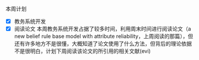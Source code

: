 本周计划
- [X] 教务系统开发
- [X] 阅读论文
本周教务系统开发占据了较多时间，利用周末时间进行阅读论文（a new belief rule base model with attribute reliability，上周阅读的那篇），但还有许多地方不是很懂，大概知道了论文使用了什么方法，但背后的理论依据不是很明白，计划下周阅读该论文的所引用的相关文献(evi)
